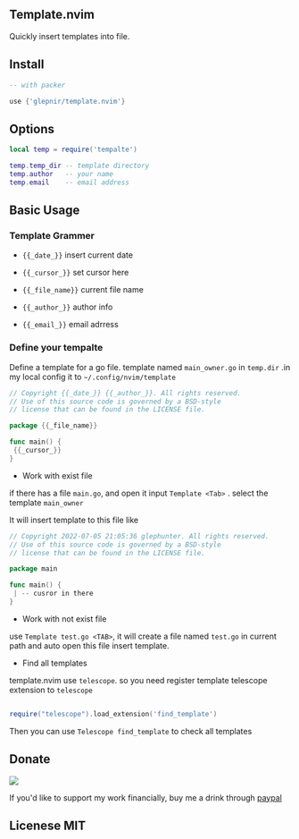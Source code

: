## Template.nvim

Quickly insert templates into file.

## Install

```lua
-- with packer

use {'glepnir/template.nvim'}

```

## Options

```lua
local temp = require('tempalte')

temp.temp_dir -- template directory
temp.author   -- your name
temp.email    -- email address

```

## Basic Usage

### Template Grammer

- `{{_date_}}`          insert current date

- `{{_cursor_}}`        set cursor here

- `{{_file_name}}`      current file name

- `{{_author_}}`        author info

- `{{_email_}}`         email adrress

### Define your tempalte

Define a template for a go file. template named `main_owner.go` in `temp.dir` .in my local config it
to `~/.config/nvim/template`

```go
// Copyright {{_date_}} {{_author_}}. All rights reserved.
// Use of this source code is governed by a BSD-style
// license that can be found in the LICENSE file.

package {{_file_name}}

func main() {
 {{_cursor_}}
}

```

- Work with exist file

if there has a file `main.go`, and open it input `Template <Tab>` . select the template `main_owner`

It will insert template to this file like

```go
// Copyright 2022-07-05 21:05:36 glephunter. All rights reserved.
// Use of this source code is governed by a BSD-style
// license that can be found in the LICENSE file.

package main

func main() {
 | -- cusror in there
}

```

- Work with not exist file

use `Template test.go <TAB>`, it will create a file named `test.go` in current path and auto open
this file insert template.

- Find all templates

template.nvim use `telescope`. so you need register template telescope extension to `telescope`

```lua

require("telescope").load_extension('find_template')

```

Then you can use `Telescope find_template` to check all templates

## Donate

[![](https://img.shields.io/badge/PayPal-00457C?style=for-the-badge&logo=paypal&logoColor=white)](https://paypal.me/bobbyhub)

If you'd like to support my work financially, buy me a drink through [paypal](https://paypal.me/bobbyhub)

## Licenese MIT

